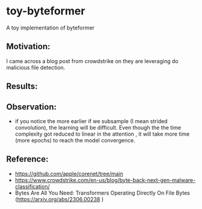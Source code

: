 # toy-byteformer

A toy implementation of byteformer 

## Motivation:

I came across a blog post from crowdstrike on they are leveraging do malicious file detection. 



## Results:


## Observation:

- if you notice the more earlier if we subsample (I mean    strided convolution), the learning will be difficult. Even though the the time complexity got reduced to linear in the attention , it will take more time (more epochs) to reach the model convergence.


## Reference:

- https://github.com/apple/corenet/tree/main 
- https://www.crowdstrike.com/en-us/blog/byte-back-next-gen-malware-classification/
- Bytes Are All You Need: Transformers Operating Directly On File Bytes (https://arxiv.org/abs/2306.00238 )